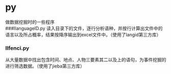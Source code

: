 # py
做数据挖掘时的一些程序  
###ⅠlanguageID.py
读入目录下的文件，逐行分析语种，并按行计算出文件中的语言以及所占概率，结果按降序输出到excel文件中。（使用了langid第三方库）
### Ⅱfenci.py
从大量数据中找出包含时间、地点、人物三要素其二以及上的语句，为事件挖掘的进行筛选数据。（使用了jieba第三方库）

